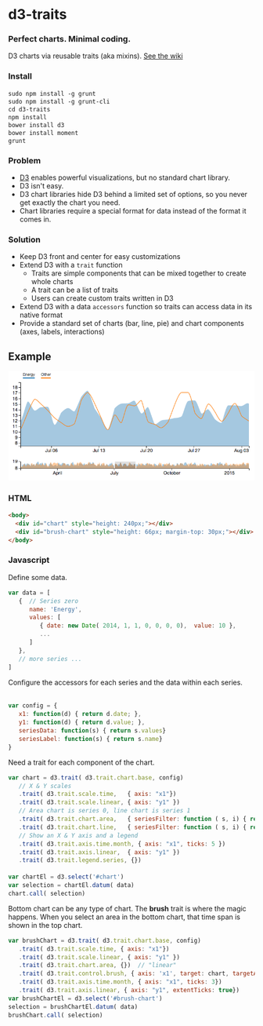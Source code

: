 # d3-traits

### Perfect charts. Minimal coding.

D3 charts via reusable traits (aka mixins). [See the wiki](https://github.com/gec/d3-traits/wiki)

### Install
```
sudo npm install -g grunt
sudo npm install -g grunt-cli
cd d3-traits
npm install
bower install d3
bower install moment
grunt
```

### Problem

* [D3][d3] enables powerful visualizations, but no standard chart library.
* D3 isn't easy.
* D3 chart libraries hide D3 behind a limited set of options, so you never get exactly the chart you need.
* Chart libraries require a special format for data instead of the format it comes in.

### Solution

* Keep D3 front and center for easy customizations
* Extend D3 with a `trait` function
  * Traits are simple components that can be mixed together to create whole charts
  * A trait can be a list of traits
  * Users can create custom traits written in D3
* Extend D3 with a data `accessors` function so traits can access data in its native format
* Provide a standard set of charts (bar, line, pie) and chart components (axes, labels, interactions)

## Example

![Reef GUI Screenshot](https://github.com/gec/d3-traits/raw/master/screenshot.png)

### HTML
```html
<body>
  <div id="chart" style="height: 240px;"></div>
  <div id="brush-chart" style="height: 66px; margin-top: 30px;"></div>
</body>
```

### Javascript

Define some data.
```javascript
var data = [
   {  // Series zero
      name: 'Energy',
      values: [
         { date: new Date( 2014, 1, 1, 0, 0, 0, 0),  value: 10 },
         ...
      ]
   },
   // more series ... 
]
```

Configure the accessors for each series and the data within each series.
```javascript

var config = {
   x1: function(d) { return d.date; },
   y1: function(d) { return d.value; },
   seriesData: function(s) { return s.values}
   seriesLabel: function(s) { return s.name}
}
```

Need a trait for each component of the chart.
```javascript
var chart = d3.trait( d3.trait.chart.base, config)
   // X & Y scales
   .trait( d3.trait.scale.time,   { axis: "x1"})
   .trait( d3.trait.scale.linear, { axis: "y1" })
   // Area chart is series 0, line chart is series 1
   .trait( d3.trait.chart.area,   { seriesFilter: function ( s, i) { return i == 0} })
   .trait( d3.trait.chart.line,   { seriesFilter: function ( s, i) { return i == 1} })
   // Show an X & Y axis and a legend
   .trait( d3.trait.axis.time.month, { axis: "x1", ticks: 5 })
   .trait( d3.trait.axis.linear,  { axis: "y1" })
   .trait( d3.trait.legend.series, {})

var chartEl = d3.select('#chart')
var selection = chartEl.datum( data)
chart.call( selection)
```

Bottom chart can be any type of chart. The **brush** trait is where the magic happens. When you select an area in the bottom chart, that time span is shown in the top chart.
```javascript
var brushChart = d3.trait( d3.trait.chart.base, config)
   .trait( d3.trait.scale.time, { axis: "x1"})
   .trait( d3.trait.scale.linear, { axis: "y1" })
   .trait( d3.trait.chart.area, {})  // "linear"
   .trait( d3.trait.control.brush, { axis: 'x1', target: chart, targetAxis: 'x1'})
   .trait( d3.trait.axis.time.month, { axis: "x1", ticks: 3})
   .trait( d3.trait.axis.linear, { axis: "y1", extentTicks: true})
var brushChartEl = d3.select('#brush-chart')
selection = brushChartEl.datum( data)
brushChart.call( selection)
                
```

[d3]: http://d3js.org/
[scala]: http://scala-lang.org/
